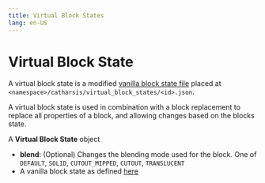 ```yaml
---
title: Virtual Block States
lang: en-US
---
```


# Virtual Block State

A virtual block state is a modified [vanilla block state file](https://minecraft.wiki/w/Tutorial:Models#Block_states) placed at `<namespace>/catharsis/virtual_block_states/<id>.json`.

A virtual block state is used in combination with a block replacement to replace all properties of a block, and allowing changes based on the blocks state.

<TreeView>
<span><TypeIcon type="object"/> A <b>Virtual Block State</b> object</span>

- <TypeIcon type="string"/> **blend**: (Optional) Changes the blending mode used for the block. One of `DEFAULT`, `SOLID`, `CUTOUT_MIPPED`, `CUTOUT`, `TRANSLUCENT`
- <TypeIcon/> A vanilla block state as defined [here](https://minecraft.wiki/w/Tutorial:Models#Block_states)
</TreeView>
